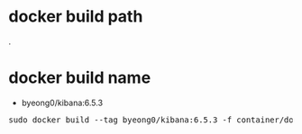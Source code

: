 # docker build path
.

# docker build name
- byeong0/kibana:6.5.3
<pre>
sudo docker build --tag byeong0/kibana:6.5.3 -f container/docker/kibana/6.5.3/Dockerfile .
</pre>
